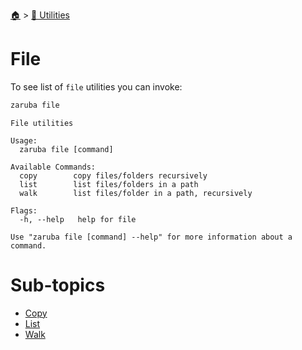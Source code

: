 <!--startTocheader-->
[🏠](../../README.md) > [🔧 Utilities](../README.md)
# File
<!--endTocheader-->

To see list of `file` utilities you can invoke:

<!--startCode-->
```bash
zaruba file
```

````
File utilities

Usage:
  zaruba file [command]

Available Commands:
  copy        copy files/folders recursively
  list        list files/folders in a path
  walk        list files/folder in a path, recursively

Flags:
  -h, --help   help for file

Use "zaruba file [command] --help" for more information about a command.
````
<!--endCode-->


<!--startTocSubTopic-->
# Sub-topics
* [Copy](copy.md)
* [List](list.md)
* [Walk](walk.md)
<!--endTocSubTopic-->